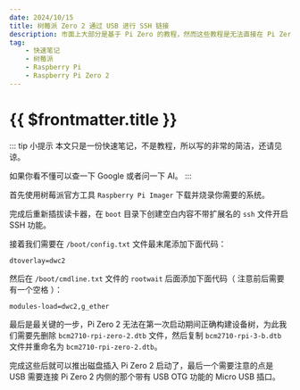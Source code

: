 ```yaml
---
date: 2024/10/15
title: 树莓派 Zero 2 通过 USB 进行 SSH 链接
description: 市面上大部分是基于 Pi Zero 的教程，然而这些教程是无法直接在 Pi Zero 2 上生效的，还需要一点额外的步骤。
tag:
    - 快速笔记
    - 树莓派
    - Raspberry Pi
    - Raspberry Pi Zero 2
---
```


# {{ $frontmatter.title }}

::: tip 小提示
本文只是一份快速笔记，不是教程，所以写的非常的简洁，还请见谅。

如果你看不懂可以查一下 Google 或者问一下 AI。
:::

首先使用树莓派官方工具 ``Raspberry Pi Imager`` 下载并烧录你需要的系统。

完成后重新插拔读卡器，在 ``boot`` 目录下创建空白内容不带扩展名的 ``ssh`` 文件开启 SSH 功能。

接着我们需要在 ``/boot/config.txt`` 文件最末尾添加下面代码：

``` shell
dtoverlay=dwc2
```

然后在 ``/boot/cmdline.txt`` 文件的 ``rootwait`` 后面添加下面代码（ 注意前后需要有一个空格 ）：

``` shell
modules-load=dwc2,g_ether
```

最后是最关键的一步，Pi Zero 2 无法在第一次启动期间正确构建设备树，为此我们需要先删除 ``bcm2710-rpi-zero-2.dtb`` 文件，然后复制 ``bcm2710-rpi-3-b.dtb`` 文件并重命名为 ``bcm2710-rpi-zero-2.dtb``。

完成这些后就可以推出磁盘插入 Pi Zero 2 启动了，最后一个需要注意的点是 USB 需要连接 Pi Zero 2 内侧的那个带有 USB OTG 功能的 Micro USB 插口。
